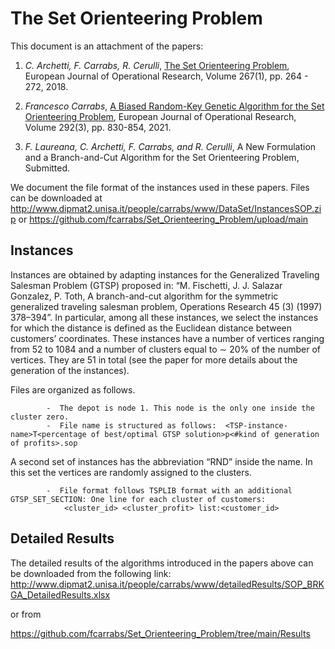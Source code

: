 # The Set Orienteering Problem

This document is an attachment of the papers:

1.	_C. Archetti, F. Carrabs, R. Cerulli_, [The Set Orienteering Problem](https://www.sciencedirect.com/science/article/pii/S0377221717310202), European Journal of Operational Research, Volume 267(1), pp. 264 - 272, 2018. 

2.	_Francesco Carrabs_, [A Biased Random-Key Genetic Algorithm for the Set Orienteering Problem](https://www.sciencedirect.com/science/article/pii/S037722172031002X), European Journal of Operational Research, Volume 292(3), pp. 830-854, 2021.  

3.	_F. Laureana, C. Archetti, F. Carrabs, and R. Cerulli_, A New Formulation and a Branch-and-Cut Algorithm for the Set Orienteering Problem, Submitted.

We document the file format of the instances used in these papers. Files can be downloaded at http://www.dipmat2.unisa.it/people/carrabs/www/DataSet/InstancesSOP.zip 
or
https://github.com/fcarrabs/Set_Orienteering_Problem/upload/main

## Instances

Instances are obtained by adapting instances for the Generalized Traveling Salesman Problem (GTSP) proposed in: 
“M. Fischetti, J. J. Salazar Gonzalez, P. Toth, A branch-and-cut algorithm for the symmetric generalized traveling salesman problem, Operations Research 45 (3) (1997) 378–394”. 
In particular, among all these instances, we select the instances for which the distance is defined as the Euclidean distance between customers’ coordinates. These instances have a number of vertices ranging from 52 to 1084 and a number of clusters equal to ∼ 20% of the number of vertices. They are 51 in total (see the paper for more details about the generation of the instances).

Files are organized as follows. 

			-  The depot is node 1. This node is the only one inside the cluster zero.		
			-  File name is structured as follows:  <TSP-instance-name>T<percentage of best/optimal GTSP solution>p<#kind of generation of profits>.sop

A second set of instances has the abbreviation “RND” inside the name. In this set the vertices are randomly assigned to the clusters.

			-  File format follows TSPLIB format with an additional GTSP_SET_SECTION: One line for each cluster of customers: 
				<cluster_id> <cluster_profit> list:<customer_id>

## Detailed Results
	
The detailed results of the algorithms introduced in the papers above can be downloaded from the following link:
http://www.dipmat2.unisa.it/people/carrabs/www/detailedResults/SOP_BRKGA_DetailedResults.xlsx

or from

https://github.com/fcarrabs/Set_Orienteering_Problem/tree/main/Results

